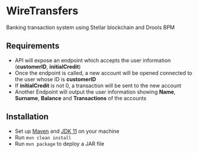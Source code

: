 # WireTransfers
Banking transaction system using Stellar blockchain and Drools BPM

## Requirements
* API will expose an endpoint which accepts the user information (**customerID**, **initialCredit**)
* Once the endpoint is called, a new account will be opened connected to the user whose ID is
**customerID**
* If **initialCredit** is not 0, a transaction will be sent to the new account
* Another Endpoint will output the user information showing **Name**, **Surname**, **Balance** and
**Transactions** of the accounts

## Installation
* Set up [Maven](https://maven.apache.org/download.cgi) and [JDK 11](https://adoptopenjdk.net/) on your machine
* Run `mvn clean install`
* Run `mvn package` to deploy a JAR file
